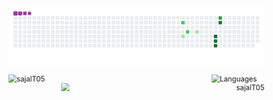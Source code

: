 <!-- snake eating contributions gif -->
![Contributions](https://github.com/sajalT05/sajalT05/blob/output/github-contribution-grid-snake.gif)

<p>
<!-- github statstics -->
<p align="left"><img align="left" src="https://github-readme-stats.vercel.app/api?username=sajalT05" alt="sajalT05" width="400" /></p>

<!-- github streaks -->
<p align="right"><img align="right" src="https://github-readme-streak-stats.herokuapp.com?user=sajalT05&stroke=79B8FF&border=00000053&fire=044289&ring=2188FFDF&currStreakLabel=044289" alt="sajalT05" width="400" /></p>
</p>

<!-- languages used -->
![Languages](https://github-readme-stats.vercel.app/api/top-langs/?username=sajalT05&layout=compact)
